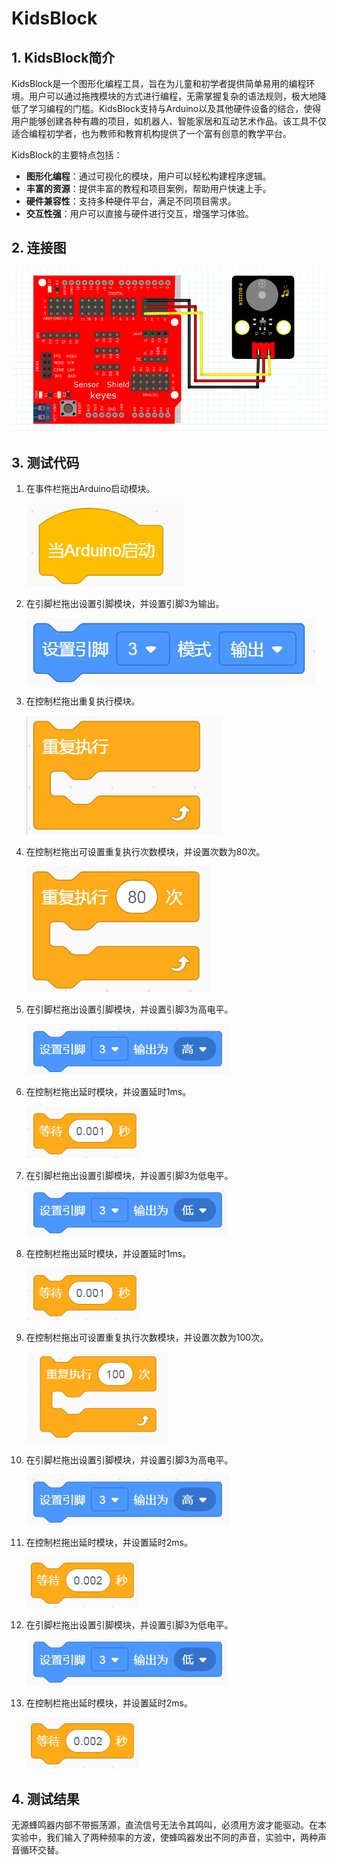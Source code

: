# KidsBlock


## 1. KidsBlock简介  

KidsBlock是一个图形化编程工具，旨在为儿童和初学者提供简单易用的编程环境。用户可以通过拖拽模块的方式进行编程，无需掌握复杂的语法规则，极大地降低了学习编程的门槛。KidsBlock支持与Arduino以及其他硬件设备的结合，使得用户能够创建各种有趣的项目，如机器人、智能家居和互动艺术作品。该工具不仅适合编程初学者，也为教师和教育机构提供了一个富有创意的教学平台。  

KidsBlock的主要特点包括：  
- **图形化编程**：通过可视化的模块，用户可以轻松构建程序逻辑。  
- **丰富的资源**：提供丰富的教程和项目案例，帮助用户快速上手。  
- **硬件兼容性**：支持多种硬件平台，满足不同项目需求。  
- **交互性强**：用户可以直接与硬件进行交互，增强学习体验。  

## 2. 连接图  

![](media/e7c4cc5229fadb4b6ff88a5e6f96895f.png)  

## 3. 测试代码  

1. 在事件栏拖出Arduino启动模块。  

   ![](media/a8491ebb364a438f01e0f95a78ec0e93.png)  

2. 在引脚栏拖出设置引脚模块，并设置引脚3为输出。  

   ![](media/40dfb7e4679156747b1a908f72dd7406.png)  

3. 在控制栏拖出重复执行模块。  

   ![](media/27f44e5fe46538de7bc9487363ccac80.png)  

4. 在控制栏拖出可设置重复执行次数模块，并设置次数为80次。  

   ![](media/7bf8addbc17df73a4d4f48305a50495e.png)  

5. 在引脚栏拖出设置引脚模块，并设置引脚3为高电平。  

   ![](media/29ecdbcef324edd657acd81feb29c891.png)  

6. 在控制栏拖出延时模块，并设置延时1ms。  

   ![](media/2e74731c6314a7b4cdaaa7155dbc0ce7.png)  

7. 在引脚栏拖出设置引脚模块，并设置引脚3为低电平。  

   ![](media/778b51b6bd73eab3991e30968e3688f1.png)  

8. 在控制栏拖出延时模块，并设置延时1ms。  

   ![](media/2e74731c6314a7b4cdaaa7155dbc0ce7.png)  

9. 在控制栏拖出可设置重复执行次数模块，并设置次数为100次。  

   ![](media/f763a8dda65be5a97e26f7352a56f126.png)  

10. 在引脚栏拖出设置引脚模块，并设置引脚3为高电平。  

    ![](media/29ecdbcef324edd657acd81feb29c891.png)  

11. 在控制栏拖出延时模块，并设置延时2ms。  

    ![](media/a073f93b6751c3d3054da0b35437b9c1.png)  

12. 在引脚栏拖出设置引脚模块，并设置引脚3为低电平。  

    ![](media/778b51b6bd73eab3991e30968e3688f1.png)  

13. 在控制栏拖出延时模块，并设置延时2ms。  

    ![](media/a073f93b6751c3d3054da0b35437b9c1.png)  

## 4. 测试结果  

无源蜂鸣器内部不带振荡源，直流信号无法令其鸣叫，必须用方波才能驱动。在本实验中，我们输入了两种频率的方波，使蜂鸣器发出不同的声音，实验中，两种声音循环交替。







